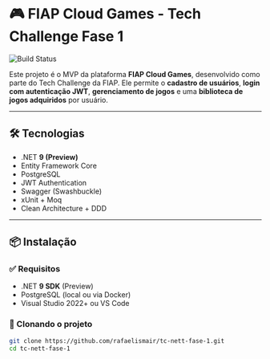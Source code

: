 # 🎮 FIAP Cloud Games - Tech Challenge Fase 1

![Build Status](https://github.com/rafaelismair/tc-nett-fase-1/actions/workflows/dotnet-desktop.yml/badge.svg)

Este projeto é o MVP da plataforma **FIAP Cloud Games**, desenvolvido como parte do Tech Challenge da FIAP. Ele permite o **cadastro de usuários**, **login com autenticação JWT**, **gerenciamento de jogos** e uma **biblioteca de jogos adquiridos** por usuário.

---

## 🛠 Tecnologias

- .NET **9 (Preview)**
- Entity Framework Core
- PostgreSQL
- JWT Authentication
- Swagger (Swashbuckle)
- xUnit + Moq
- Clean Architecture + DDD

---

## 📦 Instalação

### ✅ Requisitos

- .NET **9 SDK** (Preview)
- PostgreSQL (local ou via Docker)
- Visual Studio 2022+ ou VS Code

### 🚀 Clonando o projeto

```bash
git clone https://github.com/rafaelismair/tc-nett-fase-1.git
cd tc-nett-fase-1
